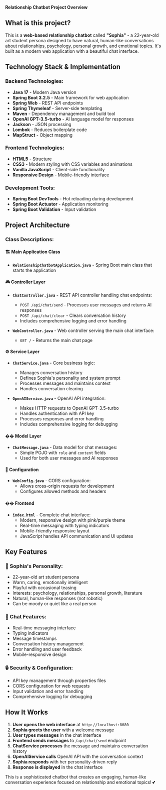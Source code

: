  **Relationship Chatbot Project Overview**

## **What is this project?**

This is a **web-based relationship chatbot** called **"Sophia"** - a 22-year-old art student persona designed to have natural, human-like conversations about relationships, psychology, personal growth, and emotional topics. It's built as a modern web application with a beautiful chat interface.

## **Technology Stack & Implementation**

### **Backend Technologies:**
- **Java 17** - Modern Java version
- **Spring Boot 3.2.5** - Main framework for web application
- **Spring Web** - REST API endpoints
- **Spring Thymeleaf** - Server-side templating
- **Maven** - Dependency management and build tool
- **OpenAI GPT-3.5-turbo** - AI language model for responses
- **Jackson** - JSON processing
- **Lombok** - Reduces boilerplate code
- **MapStruct** - Object mapping

### **Frontend Technologies:**
- **HTML5** - Structure
- **CSS3** - Modern styling with CSS variables and animations
- **Vanilla JavaScript** - Client-side functionality
- **Responsive Design** - Mobile-friendly interface

### **Development Tools:**
- **Spring Boot DevTools** - Hot reloading during development
- **Spring Boot Actuator** - Application monitoring
- **Spring Boot Validation** - Input validation

## **Project Architecture**

### **Class Descriptions:**

#### **🏗️ Main Application Class**
- **`RelationshipChatbotApplication.java`** - Spring Boot main class that starts the application

#### **🎮 Controller Layer**
- **`ChatController.java`** - REST API controller handling chat endpoints:
  - `POST /api/chat/send` - Processes user messages and returns AI responses
  - `POST /api/chat/clear` - Clears conversation history
  - Includes comprehensive logging and error handling

- **`WebController.java`** - Web controller serving the main chat interface:
  - `GET /` - Returns the main chat page

#### **⚙️ Service Layer**
- **`ChatService.java`** - Core business logic:
  - Manages conversation history
  - Defines Sophia's personality and system prompt
  - Processes messages and maintains context
  - Handles conversation clearing

- **`OpenAIService.java`** - OpenAI API integration:
  - Makes HTTP requests to OpenAI GPT-3.5-turbo
  - Handles authentication with API key
  - Processes responses and error handling
  - Includes comprehensive logging for debugging

#### **�� Model Layer**
- **`ChatMessage.java`** - Data model for chat messages:
  - Simple POJO with `role` and `content` fields
  - Used for both user messages and AI responses

#### **🔧 Configuration**
- **`WebConfig.java`** - CORS configuration:
  - Allows cross-origin requests for development
  - Configures allowed methods and headers

#### **�� Frontend**
- **`index.html`** - Complete chat interface:
  - Modern, responsive design with pink/purple theme
  - Real-time messaging with typing indicators
  - Mobile-friendly responsive layout
  - JavaScript handles API communication and UI updates

## **Key Features**

### **🤖 Sophia's Personality:**
- 22-year-old art student persona
- Warm, caring, emotionally intelligent
- Playful with occasional teasing
- Interests: psychology, relationships, personal growth, literature
- Natural, human-like responses (not robotic)
- Can be moody or quiet like a real person

### **💬 Chat Features:**
- Real-time messaging interface
- Typing indicators
- Message timestamps
- Conversation history management
- Error handling and user feedback
- Mobile-responsive design

### **🔒 Security & Configuration:**
- API key management through properties files
- CORS configuration for web requests
- Input validation and error handling
- Comprehensive logging for debugging

## **How It Works**

1. **User opens the web interface** at `http://localhost:8080`
2. **Sophia greets the user** with a welcome message
3. **User types messages** in the chat interface
4. **Frontend sends messages** to `/api/chat/send` endpoint
5. **ChatService processes** the message and maintains conversation history
6. **OpenAIService calls** OpenAI API with the conversation context
7. **Sophia responds** with her personality-driven reply
8. **Response is displayed** in the chat interface

This is a sophisticated chatbot that creates an engaging, human-like conversation experience focused on relationship and emotional topics! 💕

